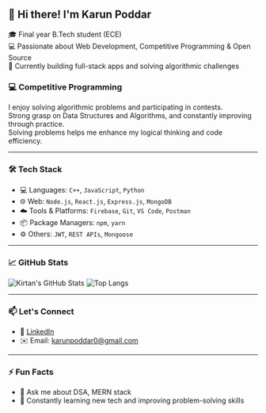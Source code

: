 ## 👋 Hi there! I'm Karun Poddar

🎓 Final year B.Tech student (ECE)  
💻 Passionate about Web Development, Competitive Programming & Open Source  
🚀 Currently building full-stack apps and solving algorithmic challenges

### 💻 Competitive Programming
I enjoy solving algorithmic problems and participating in contests.  
Strong grasp on Data Structures and Algorithms, and constantly improving through practice.  
Solving problems helps me enhance my logical thinking and code efficiency.

---

### 🛠️ Tech Stack
- 💻 Languages: `C++`, `JavaScript`, `Python`
- 🌐 Web: `Node.js`, `React.js`, `Express.js`, `MongoDB`
- ☁️ Tools & Platforms: `Firebase`, `Git`, `VS Code`, `Postman`
- 📦 Package Managers: `npm`, `yarn`
- ⚙️ Others: `JWT`, `REST APIs`, `Mongoose`

---

### 📈 GitHub Stats
![Kirtan's GitHub Stats](https://github-readme-stats.vercel.app/api?username=kARUn077&show_icons=true&theme=radical)
![Top Langs](https://github-readme-stats.vercel.app/api/top-langs/?username=kARUn077&layout=compact&theme=radical)

---

### 📫 Let's Connect
- 🔗 [LinkedIn](https://www.linkedin.com/in/karun-poddar-515b23264/)
- ✉️ Email: karunpoddar0@gmail.com

---

### ⚡ Fun Facts
- 💬 Ask me about DSA, MERN stack
- 🧠 Constantly learning new tech and improving problem-solving skills

